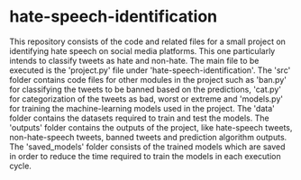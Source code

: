 # hate-speech-identification
This repository consists of the code and related files for a small project on identifying hate speech on social media platforms. This one particularly intends to classify tweets as hate and non-hate.
The main file to be executed is the 'project.py' file under 'hate-speech-identification'.
The 'src' folder contains code files for other modules in the project such as 'ban.py' for classifying the tweets to be banned based on the predictions, 'cat.py' for categorization of the tweets as bad, worst or extreme and 'models.py' for training the machine-learning models used in the project.
The 'data' folder contains the datasets required to train and test the models.
The 'outputs' folder contains the outputs of the project, like hate-speech tweets, non-hate-speech tweets, banned tweets and prediction algorithm outputs.
The 'saved_models' folder consists of the trained models which are saved in order to reduce the time required to train the models in each execution cycle.
